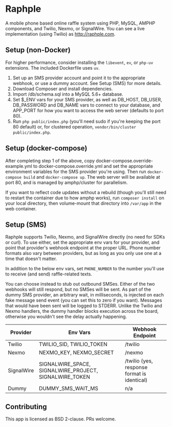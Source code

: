 # Raphple

A mobile phone based online raffle system using PHP, MySQL, AMPHP components, and Twilio, Nexmo, or SignalWire. You can
see a live implementation (using Twilio) as http://raphple.com.

## Setup (non-Docker)

For higher performance, consider installing the `libevent`, `ev`, or `php-uv` extensions. The included Dockerfile
uses `uv`.

1. Set up an SMS provider account and point it to the appropriate webhook, or use a dummy account. See Setup (SMS) for
more details.
2. Download Composer and install dependencies.
3. Import /db/schema.sql into a MySQL 5.6+ database.
4. Set $_ENV vars for your SMS provider, as well as DB_HOST, DB_USER, DB_PASSWORD and DB_NAME vars to 
connect to your database, and APP_PORT for how you want to access the web server (defaults to port 80).
5. Run `php public/index.php` (you'll need sudo if you're keeping the port 80 default) or, for clustered operation,
`vendor/bin/cluster public/index.php`.

## Setup (docker-compose)

After completing step 1 of the above, copy docker-compose.override-example.yml to docker-compose.override.yml and
set the appropriate environment variables for the SMS provider you're using. Then run `docker-compose build` and
`docker-compose up`. The web server will be available at port 80, and is managed by amphp/cluster for parallelism.

If you want to reflect code updates without a rebuild (though you'll still need to restart the container due to how
amphp works), run `composer install` on your local directory, then volume-mount that directory into `/var/app` in the
web container.

## Setup (SMS)

Raphple supports Twilio, Nexmo, and SignalWire directly (no need for SDKs or curl). To use either, set the
appropriate env vars for your provider, and point that provider's webhook endpoint at the proper URL. Phone number
formats also vary between providers, but as long as you only use one at a time that doesn't matter.

In addition to the below env vars, set `PHONE_NUMBER` to the number you'll use to receive (and send) raffle-related
texts.

You can choose instead to stub out outbound SMSes. Either of the two webhooks will still respond, but no SMSes will
be sent. As part of the dummy SMS provider, an arbitrary wait, in milliseconds, is injected on each fake message
send event (you can set this to zero if you want). Messages that would have been sent will be logged to STDERR. Unlike
the Twilio and Nexmo handlers, the dummy handler blocks execution across the board, otherwise you wouldn't see the
delay actually happening.

| Provider | Env Vars | Webhook Endpoint |
| --- | --- | --- |
| Twilio | TWILIO_SID, TWILIO_TOKEN | /twilio |
| Nexmo | NEXMO_KEY, NEXMO_SECRET | /nexmo |
| SignalWire | SIGNALWIRE_SPACE, SIGNALWIRE_PROJECT, SIGNALWIRE_TOKEN | /twilio (yes, response format is identical) |
| Dummy | DUMMY_SMS_WAIT_MS | n/a |

## Contributing

This app is licensed as BSD 2-clause. PRs welcome.
